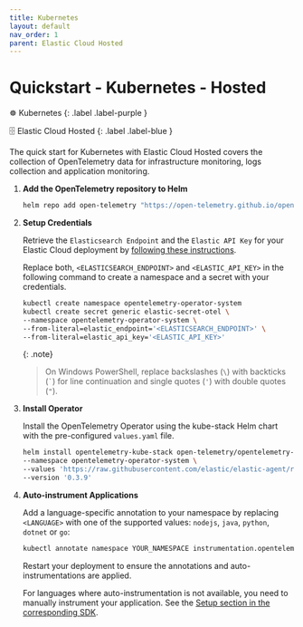 ```yaml
---
title: Kubernetes
layout: default
nav_order: 1
parent: Elastic Cloud Hosted
---
```


# Quickstart - Kubernetes - Hosted

☸️ Kubernetes
{: .label .label-purple }

🗄️ Elastic Cloud Hosted
{: .label .label-blue }

The quick start for Kubernetes with Elastic Cloud Hosted covers the collection of OpenTelemetry data for infrastructure monitoring,
logs collection and application monitoring.

1. **Add the OpenTelemetry repository to Helm**

    ```bash
    helm repo add open-telemetry "https://open-telemetry.github.io/opentelemetry-helm-charts" --force-update
    ```

2. **Setup Credentials**

    Retrieve the `Elasticsearch Endpoint` and the `Elastic API Key` for your Elastic Cloud deployment by [following these instructions](./#retrieving-connection-details-for-your-elastic-cloud-deployment).

    Replace both, `<ELASTICSEARCH_ENDPOINT>` and `<ELASTIC_API_KEY>` in the following command to create a namespace and a secret with your credentials.

    ```bash
    kubectl create namespace opentelemetry-operator-system
    kubectl create secret generic elastic-secret-otel \
    --namespace opentelemetry-operator-system \
    --from-literal=elastic_endpoint='<ELASTICSEARCH_ENDPOINT>' \
    --from-literal=elastic_api_key='<ELASTIC_API_KEY>'
    ```

    {: .note}
    > On Windows PowerShell, replace backslashes (`\`) with backticks (`` ` ``) for line continuation and single quotes (`'`) with double quotes (`"`).

3. **Install Operator**

    Install the OpenTelemetry Operator using the kube-stack Helm chart with the pre-configured `values.yaml` file.

    ```bash
    helm install opentelemetry-kube-stack open-telemetry/opentelemetry-kube-stack \
    --namespace opentelemetry-operator-system \
    --values 'https://raw.githubusercontent.com/elastic/elastic-agent/refs/tags/v{{ site.edot_versions.collector }}/deploy/helm/edot-collector/kube-stack/values.yaml' \
    --version '0.3.9'
    ```

4. **Auto-instrument Applications**

    Add a language-specific annotation to your namespace by replacing `<LANGUAGE>` with one of the supported values: `nodejs`, `java`, `python`, `dotnet` or `go`:

    ```bash
    kubectl annotate namespace YOUR_NAMESPACE instrumentation.opentelemetry.io/inject-<LANGUAGE>="opentelemetry-operator-system/elastic-instrumentation"
    ```

    Restart your deployment to ensure the annotations and auto-instrumentations are applied.

    For languages where auto-instrumentation is not available, you need to manually instrument your application. See the [Setup section in the corresponding SDK](../../edot-sdks).
